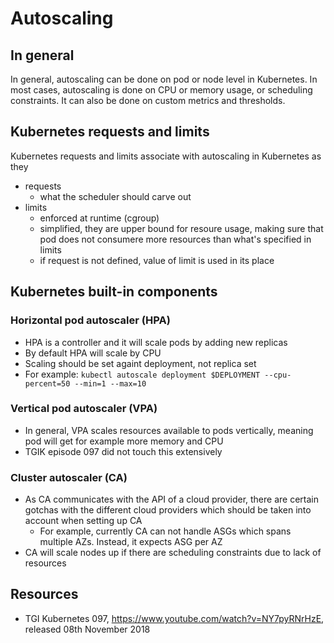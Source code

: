# Autoscaling

## In general

In general, autoscaling can be done on pod or node level in Kubernetes. In most cases, autoscaling is done on CPU or memory usage, or scheduling constraints. It can also be done on custom metrics and thresholds.

## Kubernetes requests and limits

Kubernetes requests and limits associate with autoscaling in Kubernetes as they

* requests
  * what the scheduler should carve out
* limits
  * enforced at runtime (cgroup)
  * simplified, they are upper bound for resoure usage, making sure that pod does not consumere more resources than what's specified in limits
  * if request is not defined, value of limit is used in its place

## Kubernetes built-in components

### Horizontal pod autoscaler (HPA)

* HPA is a controller and it will scale pods by adding new replicas
* By default HPA will scale by CPU
* Scaling should be set againt deployment, not replica set
* For example: `kubectl autoscale deployment $DEPLOYMENT --cpu-percent=50 --min=1 --max=10`

### Vertical pod autoscaler (VPA)

* In general, VPA scales resources available to pods vertically, meaning pod will get for example more memory and CPU
* TGIK episode 097 did not touch this extensively

### Cluster autoscaler (CA)

* As CA communicates with the API of a cloud provider, there are certain gotchas with the different cloud providers which should be taken into account when setting up CA
  * For example, currently CA can not handle ASGs which spans multiple AZs. Instead, it expects ASG per AZ
* CA will scale nodes up if there are scheduling constraints due to lack of resources 

## Resources

* TGI Kubernetes 097, https://www.youtube.com/watch?v=NY7pyRNrHzE, released 08th November 2018